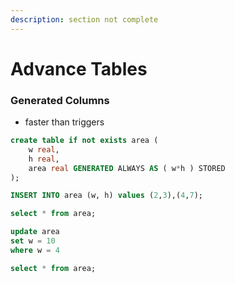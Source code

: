 ```yaml
---
description: section not complete
---
```


# Advance Tables

### Generated Columns

* faster than triggers

```sql
create table if not exists area (
    w real,
    h real,
    area real GENERATED ALWAYS AS ( w*h ) STORED
);

INSERT INTO area (w, h) values (2,3),(4,7);

select * from area;

update area
set w = 10
where w = 4

select * from area;
```

